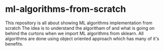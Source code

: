 # ml-algorithms-from-scratch
This repository is all about showing ML algorithms implementation from scratch 
The idea is to understand the algoritham of and what is going on behind the curtons when we import ML algorithms from sklearn. 
All algorithms are done using object oriented approach which has many of it's benefits. 
